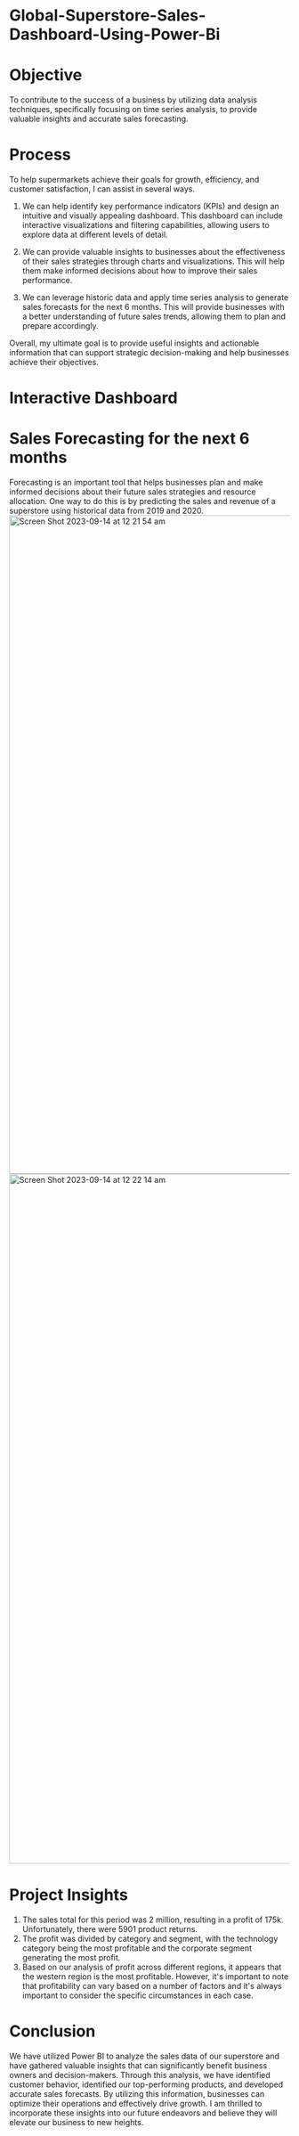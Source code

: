 # Global-Superstore-Sales-Dashboard-Using-Power-Bi

# Objective
To contribute to the success of a business by utilizing data analysis techniques,
specifically focusing on time series analysis, to provide valuable insights and accurate sales forecasting.

# Process

To help supermarkets achieve their goals for growth, efficiency, and customer satisfaction, I can assist in several ways.

1) We can help identify key performance indicators (KPIs) and design an intuitive and visually appealing dashboard.
 This dashboard can include interactive visualizations and filtering capabilities, allowing users to explore data at different levels of detail.

2) We can provide valuable insights to businesses about the effectiveness of their sales strategies through charts and visualizations.
This will help them make informed decisions about how to improve their sales performance.

3) We can leverage historic data and apply time series analysis to generate sales forecasts for the next 6 months.
 This will provide businesses with a better understanding of future sales trends, allowing them to plan and prepare accordingly.

Overall, my ultimate goal is to provide useful insights and actionable information that can support strategic decision-making and help businesses achieve their objectives.

# Interactive Dashboard

# Sales Forecasting for the next 6 months

Forecasting is an important tool that helps businesses plan and make informed decisions about their future sales strategies and resource allocation. 
One way to do this is by predicting the sales and revenue of a superstore using historical data from 2019 and 2020.
<img width="1183" alt="Screen Shot 2023-09-14 at 12 21 54 am" src="https://github.com/amalseby/Global-Superstore-Sales-Dashboard-Using-Power-Bi/assets/60167060/c5e0c6d8-a908-4d8b-82f3-4a67720ccff4">
<img width="1239" alt="Screen Shot 2023-09-14 at 12 22 14 am" src="https://github.com/amalseby/Global-Superstore-Sales-Dashboard-Using-Power-Bi/assets/60167060/e6ea070a-f90e-4bab-a99e-4c2b6c56eb17">

# Project Insights
1) The sales total for this period was 2 million, resulting in a profit of 175k. Unfortunately, there were 5901 product returns.
2) The profit was divided by category and segment, with the technology category being the most profitable and the corporate segment generating the most profit.
3) Based on our analysis of profit across different regions, it appears that the western region is the most profitable.
However, it's important to note that profitability can vary based on a number of factors and it's always important to consider the specific circumstances in each case.

# Conclusion
We have utilized Power BI to analyze the sales data of our superstore and have gathered valuable insights that can significantly benefit business owners and decision-makers. 
Through this analysis, we have identified customer behavior, identified our top-performing products, and developed accurate sales forecasts.
By utilizing this information, businesses can optimize their operations and effectively drive growth. 
I am thrilled to incorporate these insights into our future endeavors and believe they will elevate our business to new heights.
